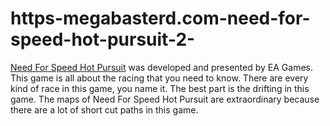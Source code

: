 # https-megabasterd.com-need-for-speed-hot-pursuit-2-
[Need For Speed Hot Pursuit](https://megabasterd.com/need-for-speed-hot-pursuit-2/) was developed and presented by EA Games. This game is all about the racing that you need to know. There are every kind of race in this game, you name it. The best part is the drifting in this game. The maps of Need For Speed Hot Pursuit are extraordinary because there are a lot of short cut paths in this game.
